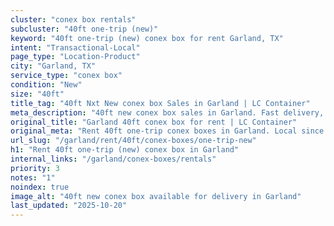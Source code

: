 ```yaml
---
cluster: "conex box rentals"
subcluster: "40ft one-trip (new)"
keyword: "40ft one-trip (new) conex box for rent Garland, TX"
intent: "Transactional-Local"
page_type: "Location-Product"
city: "Garland, TX"
service_type: "conex box"
condition: "New"
size: "40ft"
title_tag: "40ft Nxt New conex box Sales in Garland | LC Container"
meta_description: "40ft new conex box sales in Garland. Fast delivery, competitive pricing. Serving conex boxes area. Quote ID: AH9. Call (214) 524-4168 for your free quote today."
original_title: "Garland 40ft conex box for rent | LC Container"
original_meta: "Rent 40ft one-trip conex boxes in Garland. Local since 2003. Flexible rental terms. Same-week delivery available. Get your free quote — call (214) 524-4168 t..."
url_slug: "/garland/rent/40ft/conex-boxes/one-trip-new"
h1: "Rent 40ft one-trip (new) conex box in Garland"
internal_links: "/garland/conex-boxes/rentals"
priority: 3
notes: "1"
noindex: true
image_alt: "40ft new conex box available for delivery in Garland"
last_updated: "2025-10-20"
---
```


<!-- TODO: Add unique city/inventory copy, images, and internal links here. -->
